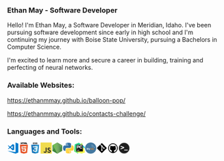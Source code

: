 ### Ethan May - Software Developer
Hello! I'm Ethan May, a Software Developer in Meridian, Idaho. I've been pursuing software development since early in high school and I'm continuing my journey with Boise State University, pursuing a Bachelors in Computer Science.

I'm excited to learn more and secure a career in building, training and perfecting of neural networks.


### Available Websites:

https://ethanmmay.github.io/balloon-pop/

https://ethanmmay.github.io/contacts-challenge/


### Languages and Tools:

<img align="left" alt="Visual Studio Code" width="26px" src="vsc.png" />
<img align="left" alt="HTML5" width="26px" src="html.png" />
<img align="left" alt="CSS3" width="26px" src="css.png" />
<img align="left" alt="JavaScript" width="26px" src="js.png" />
<img align="left" alt="Node.js" width="26px" src="nodejs.png" />
<img align="left" alt="Python" width="26px" src="python.png" />
<img align="left" alt="PyCharm" width="26px" src="pycharm.png" />
<img align="left" alt="MySQL" width="26px" src="mysql.png" />
<img align="left" alt="Git" width="26px" src="git.png" />
<img align="left" alt="GitHub" width="26px" src="github.png" />
<img align="left" alt="Terminal" width="26px" src="terminal.png" />

